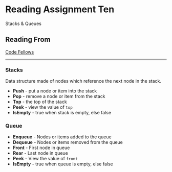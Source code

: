 # Reading Assignment Ten

Stacks & Queues

## Reading From

[Code Fellows](https://codefellows.github.io/common_curriculum/data_structures_and_algorithms/Code_401/class-10/resources/stacks_and_queues.html)

___

### Stacks

Data structure made of nodes which reference the next node in the stack.

- **Push** - put a node or item into the stack
- **Pop** - remove a node or item from the stack
- **Top** - the top of the stack
- **Peek** - view the value of `top`
- **IsEmpty** - true when stack is empty, else false

### Queue

- **Enqueue** - Nodes or items added to the queue
- **Dequeue** - Nodes or items removed from the queue
- **Front** - First node in queue
- **Rear** - Last node in queue
- **Peek** - View the value of `front`
- **IsEmpty** - true when queue is empty, else false
